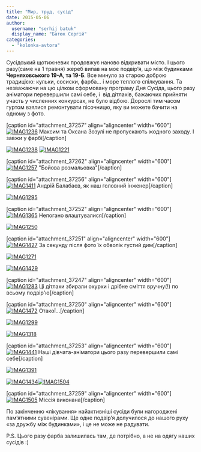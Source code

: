 ```yaml
---
title: "Мир, труд, сусід"
date: 2015-05-06
author: 
  username: "serhij batuk"
  display_name: "Батюк Сергій"
categories: 
  - "kolonka-avtora"
---
```


Сусідський щотижневик продовжує наново відкривати місто. І цього разу(саме на 1 травня) жереб випав на моє подвір’я, що між будинками **Черняховського 19-А, та 19-Б**. Все минуло за старою доброю традицією: кульки, сосиски, фарба… і море теплого спілкування. Та  незважаючи на цю цілком сформовану програму Дня Сусіда, цього разу аніматори перевершили самі себе, і  від дітлахів, бажаючих прийняти участь у численних конкурсах, не було відбою. Дорослі тим часом гуртом взялися ремонтувати пісочницю, яку ви можете бачити на одному з фото.

\[caption id="attachment\_37257" align="aligncenter" width="600"\][![IMAG1236](https://mpz.brovary.org/wp-content/uploads/2015/05/IMAG1236.jpg)](https://mpz.brovary.org/wp-content/uploads/2015/05/IMAG1236.jpg) Максим та Оксана Зозулі не пропускають жодного заходу. І завжи у фарбі\[/caption\]

[![IMAG1238](https://mpz.brovary.org/wp-content/uploads/2015/05/IMAG1238.jpg)](https://mpz.brovary.org/wp-content/uploads/2015/05/IMAG1238.jpg) [](https://mpz.brovary.org/wp-content/uploads/2015/05/IMAG1236.jpg)[![IMAG1221](https://mpz.brovary.org/wp-content/uploads/2015/05/IMAG1221.jpg)](https://mpz.brovary.org/wp-content/uploads/2015/05/IMAG1221.jpg)

\[caption id="attachment\_37262" align="aligncenter" width="600"\][![IMAG1257](https://mpz.brovary.org/wp-content/uploads/2015/05/IMAG1257.jpg)](https://mpz.brovary.org/wp-content/uploads/2015/05/IMAG1257.jpg) "Бойова розмальовка"\[/caption\]

\[caption id="attachment\_37256" align="aligncenter" width="600"\][![IMAG1411](https://mpz.brovary.org/wp-content/uploads/2015/05/IMAG1411.jpg)](https://mpz.brovary.org/wp-content/uploads/2015/05/IMAG1411.jpg) Андрій Балабаєв, як наш головний інженер\[/caption\]

[![IMAG1295](https://mpz.brovary.org/wp-content/uploads/2015/05/IMAG1295.jpg)](https://mpz.brovary.org/wp-content/uploads/2015/05/IMAG1295.jpg)[](https://mpz.brovary.org/wp-content/uploads/2015/05/IMAG1236.jpg)

\[caption id="attachment\_37252" align="aligncenter" width="600"\][![IMAG1365](https://mpz.brovary.org/wp-content/uploads/2015/05/IMAG1365.jpg)](https://mpz.brovary.org/wp-content/uploads/2015/05/IMAG1365.jpg) Непогано влаштувалися\[/caption\]

[![IMAG1250](https://mpz.brovary.org/wp-content/uploads/2015/05/IMAG1250.jpg)](https://mpz.brovary.org/wp-content/uploads/2015/05/IMAG1250.jpg)

\[caption id="attachment\_37251" align="aligncenter" width="600"\][![IMAG1427](https://mpz.brovary.org/wp-content/uploads/2015/05/IMAG1427.jpg)](https://mpz.brovary.org/wp-content/uploads/2015/05/IMAG1427.jpg) За секунду після фото їх обволік густий дим\[/caption\]

[![IMAG1271](https://mpz.brovary.org/wp-content/uploads/2015/05/IMAG1271.jpg)](https://mpz.brovary.org/wp-content/uploads/2015/05/IMAG1271.jpg)

[![IMAG1429](https://mpz.brovary.org/wp-content/uploads/2015/05/IMAG1429.jpg)](https://mpz.brovary.org/wp-content/uploads/2015/05/IMAG1429.jpg)

\[caption id="attachment\_37247" align="aligncenter" width="600"\][![IMAG1283](https://mpz.brovary.org/wp-content/uploads/2015/05/IMAG1283.jpg)](https://mpz.brovary.org/wp-content/uploads/2015/05/IMAG1283.jpg) Ці дітлахи збирали окурки і дрібне сміття вручну(!) по всьому подвір'ю\[/caption\]

\[caption id="attachment\_37250" align="aligncenter" width="600"\][![IMAG1472](https://mpz.brovary.org/wp-content/uploads/2015/05/IMAG1472.jpg)](https://mpz.brovary.org/wp-content/uploads/2015/05/IMAG1472.jpg) Отакої...\[/caption\]

[![IMAG1299](https://mpz.brovary.org/wp-content/uploads/2015/05/IMAG1299.jpg)](https://mpz.brovary.org/wp-content/uploads/2015/05/IMAG1299.jpg)

[![IMAG1318](https://mpz.brovary.org/wp-content/uploads/2015/05/IMAG1318.jpg)](https://mpz.brovary.org/wp-content/uploads/2015/05/IMAG1318.jpg)

\[caption id="attachment\_37253" align="aligncenter" width="600"\][![IMAG1441](https://mpz.brovary.org/wp-content/uploads/2015/05/IMAG1441.jpg)](https://mpz.brovary.org/wp-content/uploads/2015/05/IMAG1441.jpg) Наші дівчата-аніматори цього разу перевершили самі себе\[/caption\]

[![IMAG1391](https://mpz.brovary.org/wp-content/uploads/2015/05/IMAG1391.jpg)](https://mpz.brovary.org/wp-content/uploads/2015/05/IMAG1391.jpg)

 [![IMAG1434](https://mpz.brovary.org/wp-content/uploads/2015/05/IMAG1434.jpg)](https://mpz.brovary.org/wp-content/uploads/2015/05/IMAG1434.jpg)[![IMAG1504](https://mpz.brovary.org/wp-content/uploads/2015/05/IMAG1504.jpg)](https://mpz.brovary.org/wp-content/uploads/2015/05/IMAG1504.jpg)

\[caption id="attachment\_37259" align="aligncenter" width="600"\][![IMAG1505](https://mpz.brovary.org/wp-content/uploads/2015/05/IMAG1505.jpg)](https://mpz.brovary.org/wp-content/uploads/2015/05/IMAG1505.jpg) Міссія виконана\[/caption\]

По закінченню «лікування» найактивніші сусіди були нагороджені пам’ятними сувенірами. Ще одне подвір’я долучилося до нашого руху «за дружбу між будинками», і це не може не радувати.

P.S. Цього разу фарба залишилась там, де потрібно, а не на одягу наших сусідів :)
